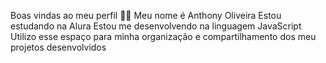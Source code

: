 Boas vindas ao meu perfil 💙💙
Meu nome é Anthony Oliveira
Estou estudando na Alura
Estou me desenvolvendo na linguagem JavaScript
Utilizo esse espaço para minha organização e compartilhamento dos meu projetos desenvolvidos
